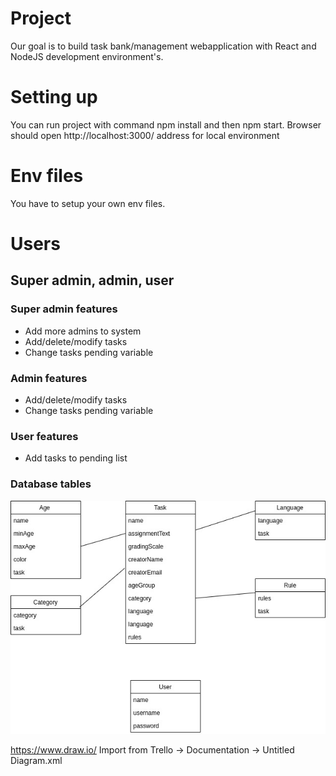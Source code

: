 # Project
Our goal is to build task bank/management webapplication with React and NodeJS development environment's.

# Setting up
You can run project with command npm install and then npm start.
Browser should open http://localhost:3000/ address for local environment

# Env files
You have to setup your own env files.

# Users
## Super admin, admin, user

### Super admin features
* Add more admins to system
* Add/delete/modify tasks
* Change tasks pending variable

### Admin features
* Add/delete/modify tasks
* Change tasks pending variable

### User features
* Add tasks to pending list

### Database tables

![Tables](/documents/tietokantataulut.jpg)

https://www.draw.io/ Import from Trello -> Documentation -> Untitled Diagram.xml

